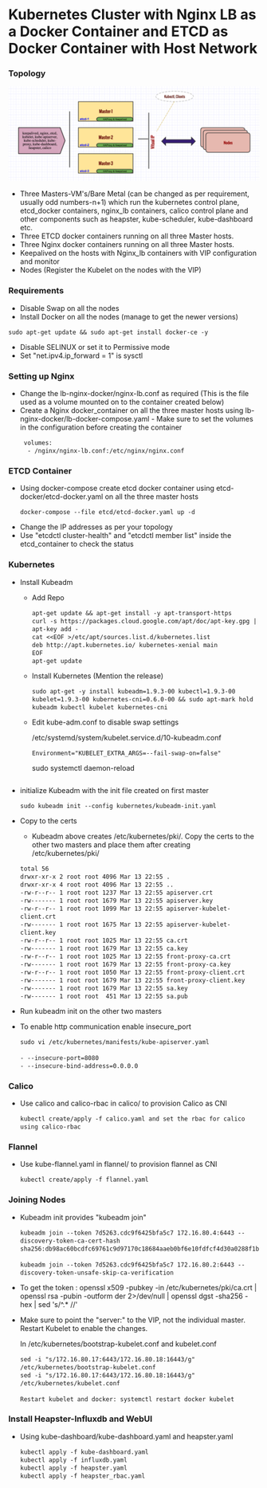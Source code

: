 # Kubernetes Cluster with Nginx LB as a Docker Container and ETCD as Docker Container with Host Network


### Topology

 ![alt text](https://github.com/gokulpch/Kubernetes_Prod_HA_Calico/blob/master/images/etc_pod%26emb_lb.png)

* Three Masters-VM's/Bare Metal (can be changed as per requirement, usually odd numbers-n+1) which run the kubernetes control plane, etcd_docker containers, nginx_lb containers, calico control plane and other components such as heapster, kube-scheduler, kube-dashboard etc.
* Three ETCD docker containers running on all three Master hosts.
* Three Nginx docker containers running on all three Master hosts.
* Keepalived on the hosts with Nginx_lb containers with VIP configuration and monitor
* Nodes (Register the Kubelet on the nodes with the VIP)


### Requirements

* Disable Swap on all the nodes
* Install Docker on all the nodes (manage to get the newer versions)
```
sudo apt-get update && sudo apt-get install docker-ce -y
```
* Disable SELINUX or set it to Permissive mode
* Set "net.ipv4.ip_forward = 1" is sysctl

### Setting up Nginx

* Change the lb-nginx-docker/nginx-lb.conf as required (This is the file used as a volume mounted on to the container created below)
* Create a Nginx docker_container on all the three master hosts using lb-nginx-docker/lb-docker-compose.yaml - Make sure to set the volumes in the configuration before creating the container
  ```
   volumes:
    - /nginx/nginx-lb.conf:/etc/nginx/nginx.conf
  ```

### ETCD Container

* Using docker-compose create etcd docker container using etcd-docker/etcd-docker.yaml on all the three master hosts
  ```
  docker-compose --file etcd/etcd-docker.yaml up -d
  ```
* Change the IP addresses as per your topology 
* Use "etcdctl cluster-health" and "etcdctl member list" inside the etcd_container to check the status

### Kubernetes

* Install Kubeadm

  - Add Repo
    
    ```
    apt-get update && apt-get install -y apt-transport-https
    curl -s https://packages.cloud.google.com/apt/doc/apt-key.gpg | apt-key add -
    cat <<EOF >/etc/apt/sources.list.d/kubernetes.list
    deb http://apt.kubernetes.io/ kubernetes-xenial main
    EOF
    apt-get update
    ```

  - Install Kubernetes (Mention the release)

    ```
    sudo apt-get -y install kubeadm=1.9.3-00 kubectl=1.9.3-00 kubelet=1.9.3-00 kubernetes-cni=0.6.0-00 && sudo apt-mark hold kubeadm kubectl kubelet kubernetes-cni
    ```
  - Edit kube-adm.conf to disable swap settings

    /etc/systemd/system/kubelet.service.d/10-kubeadm.conf

    ```
    Environment="KUBELET_EXTRA_ARGS=--fail-swap-on=false"
    ```
    sudo systemctl daemon-reload
    ```
* initialize Kubeadm with the init file created on first master

   ```
   sudo kubeadm init --config kubernetes/kubeadm-init.yaml
   ```
* Copy to the certs

   - Kubeadm above creates /etc/kubernetes/pki/. Copy the certs to the other two masters and place them after creating /etc/kubernetes/pki/

   ```
   total 56
   drwxr-xr-x 2 root root 4096 Mar 13 22:55 .
   drwxr-xr-x 4 root root 4096 Mar 13 22:55 ..
   -rw-r--r-- 1 root root 1237 Mar 13 22:55 apiserver.crt
   -rw------- 1 root root 1679 Mar 13 22:55 apiserver.key
   -rw-r--r-- 1 root root 1099 Mar 13 22:55 apiserver-kubelet-client.crt
   -rw------- 1 root root 1675 Mar 13 22:55 apiserver-kubelet-client.key
   -rw-r--r-- 1 root root 1025 Mar 13 22:55 ca.crt
   -rw------- 1 root root 1679 Mar 13 22:55 ca.key
   -rw-r--r-- 1 root root 1025 Mar 13 22:55 front-proxy-ca.crt
   -rw------- 1 root root 1679 Mar 13 22:55 front-proxy-ca.key
   -rw-r--r-- 1 root root 1050 Mar 13 22:55 front-proxy-client.crt
   -rw------- 1 root root 1679 Mar 13 22:55 front-proxy-client.key
   -rw------- 1 root root 1679 Mar 13 22:55 sa.key
   -rw------- 1 root root  451 Mar 13 22:55 sa.pub
   ```
* Run kubeadm init on the other two masters
* To enable http communication enable insecure_port

  ```
  sudo vi /etc/kubernetes/manifests/kube-apiserver.yaml

  - --insecure-port=8080
  - --insecure-bind-address=0.0.0.0
  ```

### Calico

* Use calico and calico-rbac in calico/ to provision Calico as CNI
  ```
  kubectl create/apply -f calico.yaml and set the rbac for calico using calico-rbac
  ```

### Flannel

* Use kube-flannel.yaml in flannel/ to provision flannel as CNI
  ```
  kubectl create/apply -f flannel.yaml
  ```

### Joining Nodes

* Kubeadm init provides "kubeadm join"
  ```
  kubeadm join --token 7d5263.cdc9f6425bfa5c7 172.16.80.4:6443 --discovery-token-ca-cert-hash sha256:db98ac60bcdfc69761c9d97170c18684aaeb0bf6e10fdfcf4d30a0288f1b5ec9
 
  kubeadm join --token 7d5263.cdc9f6425bfa5c7 172.16.80.2:6443 --discovery-token-unsafe-skip-ca-verification
  ```
* To get the token : openssl x509 -pubkey -in /etc/kubernetes/pki/ca.crt | openssl rsa -pubin -outform der 2>/dev/null | openssl dgst -sha256 -hex | sed 's/^.* //'

* Make sure to point the "server:" to the VIP, not the individual master. Restart Kubelet to enable the changes.
  
  In /etc/kubernetes/bootstrap-kubelet.conf and kubelet.conf
  
  ```
  sed -i "s/172.16.80.17:6443/172.16.80.18:16443/g" /etc/kubernetes/bootstrap-kubelet.conf
  sed -i "s/172.16.80.17:6443/172.16.80.18:16443/g" /etc/kubernetes/kubelet.conf
  
  Restart kubelet and docker: systemctl restart docker kubelet
  ```
  

### Install Heapster-Influxdb and WebUI

* Using kube-dashboard/kube-dashboard.yaml and heapster.yaml

  ```
  kubectl apply -f kube-dashboard.yaml
  kubectl apply -f influxdb.yaml
  kubectl apply -f heapster.yaml
  kubectl apply -f heapster_rbac.yaml
  ```
